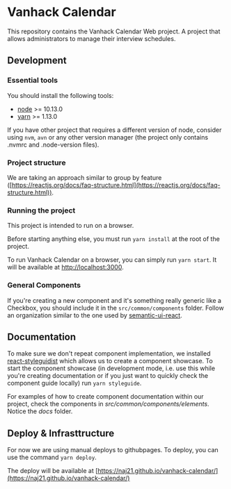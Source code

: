 # Vanhack Calendar

This repository contains the Vanhack Calendar Web project. A project that allows administrators to manage their interview schedules.

## Development

### Essential tools

You should install the following tools:

- [node](https://nodejs.org/en/) >= 10.13.0
- [yarn](https://yarnpkg.com/lang/en/) >= 1.13.0

If you have other project that requires a different version of node, consider using `nvm`, `avn` or any other
version manager (the project only contains .nvmrc and .node-version files).

### Project structure

We are taking an approach similar to group by feature ([https://reactjs.org/docs/faq-structure.html](https://reactjs.org/docs/faq-structure.html)).

### Running the project

This project is intended to run on a browser.

Before starting anything else, you must run `yarn install` at the root of the project.

To run Vanhack Calendar on a browser, you can simply run `yarn start`.
It will be available at [http://localhost:3000](http://localhost:3000).

### General Components

If you're creating a new component and it's something really generic like a Checkbox, you should include it in the `src/common/components` folder.
Follow an organization similar to the one used by [semantic-ui-react](https://react.semantic-ui.com/).

## Documentation

To make sure we don't repeat component implementation, we installed [react-styleguidist](https://github.com/styleguidist/react-styleguidist)
which allows us to create a component showcase. To start the component showcase
(in development mode, i.e. use this while you're creating documentation or if you just want to quickly check the component guide locally)
run `yarn styleguide`.

For examples of how to create component documentation within our project, check the components in _src/common/components/elements_.
Notice the _docs_ folder.

## Deploy & Infrasttructure

For now we are using manual deploys to githubpages. To deploy, you can use the command `yarn deploy`.

The deploy will be available at [https://naj21.github.io/vanhack-calendar/](https://naj21.github.io/vanhack-calendar/)
